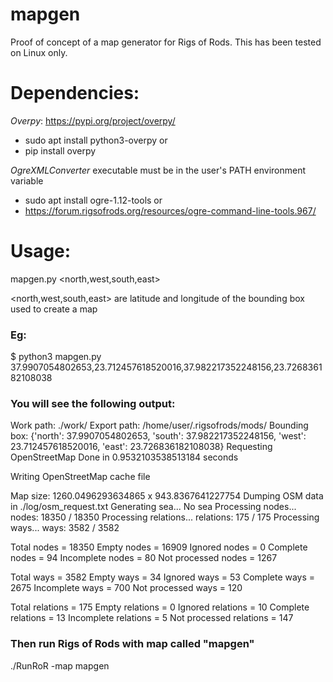 # mapgen
Proof of concept of a map generator for Rigs of Rods.
This has been tested on Linux only.

# Dependencies:

*Overpy*: https://pypi.org/project/overpy/

- sudo apt install python3-overpy
or
- pip install overpy

*OgreXMLConverter* executable must be in the user's PATH environment variable

- sudo apt install ogre-1.12-tools
or
- https://forum.rigsofrods.org/resources/ogre-command-line-tools.967/

# Usage:

mapgen.py <north,west,south,east>


<north,west,south,east> are latitude and longitude of the bounding box used to create a map


### Eg:
$ python3 mapgen.py 37.9907054802653,23.712457618520016,37.982217352248156,23.726836182108038

### You will see the following output:

Work path: ./work/
Export path:  /home/user/.rigsofrods/mods/
Bounding box: {'north': 37.9907054802653, 'south': 37.982217352248156, 'west': 23.712457618520016, 'east': 23.726836182108038}
Requesting OpenStreetMap
Done in 0.9532103538513184 seconds

Writing OpenStreetMap cache file

Map size:  1260.0496293634865 x 943.8367641227754
Dumping OSM data in ./log/osm_request.txt
Generating sea...
No sea
Processing nodes...
nodes:  18350 / 18350 
Processing relations...
relations:  175 / 175 
Processing ways...
ways:  3582 / 3582 

Total  nodes  =  18350
Empty  nodes   =  16909
Ignored  nodes   =  0
Complete  nodes   =  94
Incomplete  nodes  =  80
Not processed  nodes  =  1267

Total  ways  =  3582
Empty  ways   =  34
Ignored  ways   =  53
Complete  ways   =  2675
Incomplete  ways  =  700
Not processed  ways  =  120

Total  relations  =  175
Empty  relations   =  0
Ignored  relations   =  10
Complete  relations   =  13
Incomplete  relations  =  5
Not processed  relations  =  147

### Then run Rigs of Rods with map called "mapgen"

./RunRoR -map mapgen